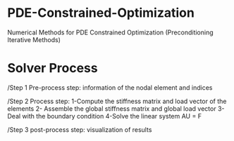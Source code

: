# PDE-Constrained-Optimization
Numerical Methods for PDE Constrained Optimization (Preconditioning Iterative Methods)

# Solver Process
/Step 1 Pre-process step: information of the nodal element and indices

/Step 2 Process step: 
1-Compute the stiffness matrix and load vector of the elements 
2- Assemble the global stiffness matrix and global load vector 
3-Deal with the boundary condition 
4-Solve the linear system AU = F
 
/Step 3 post-process step: visualization of results
